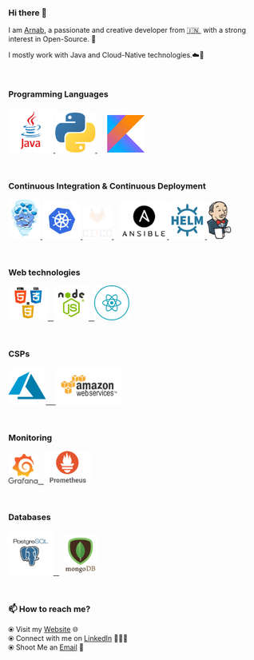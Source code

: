 ### Hi there 👋

<!--
**Arnab1996/Arnab1996** is a ✨ _special_ ✨ repository because its `README.md` (this file) appears on your GitHub profile.
-->

I am [Arnab](https://arnab1996.github.io/), a passionate and creative developer from [🇮🇳 ](https://en.wikipedia.org/wiki/India)&nbsp;with a strong interest in Open-Source. 🎯

I mostly work with Java and Cloud-Native technologies.☁️🚀

<br>

### Programming Languages

<p float="left">
  <a href="https://www.java.com/en/" target="_blank" >
    <img src="assets/java.png"  height="90" />
  </a>
    <a href="https://www.python.org/" target="_blank" >
    <img src="assets/python.png"  height="80" />
  </a>&nbsp;&nbsp;&nbsp;&nbsp;
  <a href="https://kotlinlang.org/" target="_blank" >
    <img src="assets/kotlin.svg"  height="75" />
  </a>
</p>
<br>

### Continuous Integration & Continuous Deployment

<p float="left">
  <a href="https://www.docker.com/" target="_blank" >
    <img src="https://raw.githubusercontent.com/Arnab1996/Arnab1996/master/assets/docker.gif"  height="80" /> 
  </a>
  <a href="https://kubernetes.io/" target="_blank" >
    <img src="https://raw.githubusercontent.com/Arnab1996/Arnab1996/master/assets/k8s.gif"  height="75" />
  </a>
  <a href="https://docs.gitlab.com/ee/ci/" target="_blank" >
    <img src="https://raw.githubusercontent.com/Arnab1996/Arnab1996/master/assets/cicd.gif"  height="65" />
  </a>&nbsp;&nbsp;
  <a href="https://www.ansible.com/" target="_blank" >
    <img src="assets/ans.png"  height="75" />
  </a>
   <a href="https://helm.sh/" target="_blank" >
    <img src="https://raw.githubusercontent.com/Arnab1996/Arnab1996/master/assets/helm.gif"  height="75" />
  </a>
   <a href="https://www.jenkins.io/" target="_blank" >
    <img src="assets/jen.png"  height="75" />
  </a>
</p>
<br>

### Web technologies

<p float="left">
  <a href="https://www.w3.org/wiki/The_web_standards_model_-_HTML_CSS_and_JavaScript" target="_blank" >
    <img src="https://raw.githubusercontent.com/Arnab1996/Arnab1996/master/assets/html-css-js.png" height="70" />&nbsp;&nbsp;
  </a>
    <a href="https://nodejs.org/en/" target="_blank" >
    <img src="assets/node.png" height="70" />&nbsp;&nbsp;
  </a>
    <a href="https://reactjs.org/" target="_blank" >
    <img src="assets/reac.png" height="70" />
  </a>
 </p>
<br>

### CSPs
  
 <p float="left">
  <a href="https://azure.microsoft.com/en-in/services/app-service/web/" target="_blank" >
    <img src="assets/azure.png"  height="75" />&nbsp;&nbsp;&nbsp;&nbsp;
  </a> 
  <a href="https://aws.amazon.com/" target="_blank" >
    <img src="https://raw.githubusercontent.com/Arnab1996/Arnab1996/master/assets/aws.gif"  height="75" />
  </a>
 </p>
<br>

### Monitoring
  
 <p float="left">
  <a href="https://grafana.com/" target="_blank" >
    <img src="https://raw.githubusercontent.com/Arnab1996/Arnab1996/master/assets/grafana.gif" height="60" />&nbsp;&nbsp;
  </a>
  <a href="https://prometheus.io/" target="_blank" >
    <img src="https://raw.githubusercontent.com/Arnab1996/Arnab1996/master/assets/prometheus.gif" height="65" />
  </a>
</p>
<br>

### Databases
  
 <p float="left">
  <a href="https://www.postgresql.org/" target="_blank" >
    <img src="https://raw.githubusercontent.com/Arnab1996/Arnab1996/master/assets/postgresql.gif" height="90" />&nbsp;&nbsp;
  </a>
  &nbsp;
  <a href="https://www.mongodb.com/" target="_blank" >
    <img src="https://raw.githubusercontent.com/Arnab1996/Arnab1996/master/assets/mongo.gif" height="80" />
  </a>
</p>
<br>

### 📫 How to reach me? 

  ⦿ Visit my [Website](https://arnab1996.github.io/) 🌐 <br>
  ⦿ Connect with me on [LinkedIn](https://www.linkedin.com/in/arnabsaha1996/) 👨🏻‍💻 <br>
  ⦿ Shoot Me an [Email](mailto:arnabthedragon@gmail.com) 💌 <br>
